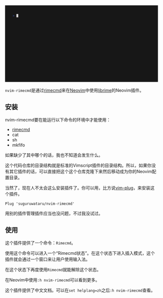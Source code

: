 ![Recording](vhs/vhs.gif)

`nvim-rimecmd`是通过[rimecmd](https://github.com/suguruwataru/rimecmd)来在[Neovim](https://neovim.io/)中使用[librime](https://github.com/rime/librime)的Neovim插件。

## 安装

nvim-rimecmd要在能运行以下命令的环境中才能使用：

- [rimecmd](https://github.com/suguruwataru/rimecmd)
- cat
- sh
- mkfifo

如果缺少了其中哪个的话，我也不知道会发生什么。

这个代码仓库的目录结构就是标准的Vimscript插件的目录结构。所以，如果你没有其它插件的话，可以直接把这个这个仓库克隆下来然后移动成为你的Neovim配置目录。

当然了，现在人不太会这么安装插件了。你可以用，比方说[vim-plug](https://github.com/junegunn/vim-plug)，来安装这个插件。

```
Plug 'suguruwataru/nvim-rimecmd'
```

用别的插件管理插件应当也没问题，不过我没试过。

## 使用

这个插件提供了一个命令：`Rimecmd`。

使用这个命令可以进入一个“Rimecmd状态”。在这个状态下进入插入模式，这个插件就会通过一个窗口来让用户使用输入法。

在这个状态下再度使用`Rimecmd`就能解除这个状态。

在Neovim中使用`:h nvim-rimecmd`可以看到更多。

这个插件提供了中文文档。可以在`set helplang=zh`之后`:h nvim-rimecmd`查看。
